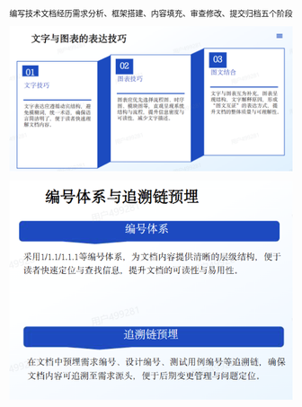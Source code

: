 编写技术文档经历需求分析、框架搭建、内容填充、审查修改、提交归档五个阶段

![1757554722691](images/2025091103怎么写技术文档/1757554722691.png)

![1757554737574](images/2025091103怎么写技术文档/1757554737574.png)
